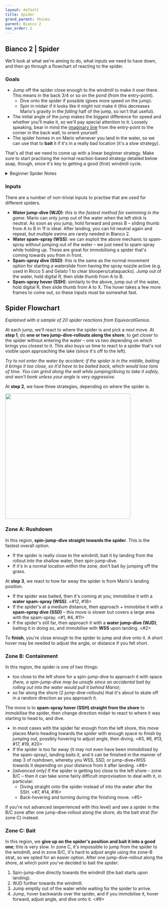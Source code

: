 ```yaml
---
layout: default
title: Spider
grand_parent: Shines
parent: Bianco 2
nav_order: 2
---
```


## Bianco 2 | Spider
We'll look at what we're aiming to do, what inputs we need to have down, and then go through a flowchart of reacting to the spider.

### Goals
* Jump off the spider close enough to the windmill to make it over there. This means in the back 3/4 or so on the pond (from the entry-point).
    * Dive onto the spider if possible (gives more speed on the jump).
    * Spin in midair if it looks like it might not make it (this decreases Mario's gravity in the *falling* half of the jump, so isn't that useful).
* The initial angle of the jump makes the biggest difference for speed and whether you'll make it, so we'll pay special attention to it. Loosely speaking, bear in mind the [imaginary line](https://cdn.discordapp.com/attachments/529145099003887618/817481323349671997/unknown.png) from the entry-point to the corner in the back wall, to orient yourself.
* The spider homes in on Mario whenever you land in the water, so we can use that to **bait** it if it's in a really bad location (it's a slow strategy).

That's all that we need to come up with a linear beginner strategy. Make sure to start practising the normal reaction-based strategy detailed below asap, though, since it's key to getting a good (first) windmill cycle.

<details markdown="block"><summary>Beginner Spider Notes</summary>
Spin-jump-dive off the shore after the waterslide to get close to the back wall, then try to immobilise the spider. You can wait for it to home in, then jump out and hover over it, or if it's in front of you, jump out and spam-spray while in the air. Try to then swim/hover around to get a good angle on it, then jump, hover (possibly backwards) to give yourself the right spacing, release hover and dive onto it.
</details>

### Inputs
There are a number of non-trivial inputs to practise that are used for different spiders.
* **Water jump-dive (WJD)**: *this is the fastest method for swimming in the game*. Mario can only jump out of the water when the left stick is neutral. As soon as you jump, hold forward and press B – sliding thumb from A to B in 1f is ideal. After landing, you can hit neutral again and repeat, but multiple swims are rarely needed in Bianco 2.
* **Water spam-spray (WSS)**: we can exploit the above mechanic to spam-spray without jumping out of the water – we just need to spam-spray while holding up. These are great for immobilising a spider that's coming towards you from in front.
* **Spam-spray dive (SSD)**: this is the same as the normal movement option for starting a waterslide from having the spray nozzle active (e.g. used in Ricco 5 and Gelato 1 to clear bloopers/cataquacks). Jump out of the water, hold digital R, then slide thumb from A to B.
* **Spam-spray hover (SSH)**: similarly to the above, jump out of the water, hold digital R, then slide thumb from A to X. The hover takes a few more frames to come out, so these inputs must be somewhat fast.

## Spider Flowchart
*Explained with a sample of 20 spider reactions from EquivocalGenius.*

At each jump, we'll react to where the spider is and pick a next move. At **step 1**, do **one or two jump-dive-rollouts along the shore**, to get closer to the spider without entering the water – one vs two depending on which brings you closest to it. This also buys us time to react to a spider that's not visible upon approaching the lake (since it's off to the left).

*Try to not enter the water by accident; if the spider is in the middle, baiting it brings it too close, so it'd have to be baited back, which would lose tons of time. You can grind along the wall while jumping/diving to take it safely, and won't bonk unless your angle is very aggressive.*

At **step 2**, we have three strategies, depending on where the spider is.

<img src="https://media.discordapp.net/attachments/529145099003887618/817602782227857438/unknown.png" width="400">

### Zone A: Rushdown
In this region, **spin-jump-dive straight towards the spider**. This is the fastest overall option.
* If the spider is really close to the windmill, bait it by landing from the rollout into the shallow water, then spin-jump-dive.
* If it's in a normal location within the zone, don't bait by jumping off the grass.

At **step 3**, we react to how far away the spider is from Mario's landing position.
* If the spider was baited, then it's coming at you; immobilise it with a **water spam-spray (WSS)**. <#12, #18>
* If the spider's at a medium distance, then approach + immobilse it with a **spam-spray dive (SSD)** – this move is slower but covers a large area with the spam-spray. <#1, #4, #11>
* If the spider's still far, then approach it with a **water jump-dive (WJD)**, baiting it in doing so, and immobilise with **WSS** upon landing. <#2>

To **finish**, you're close enough to the spider to jump and dive onto it. A short hover may be needed to adjust the angle, or distance if you fell short.

### Zone B: Containment
In this region, the spider is one of two things:
* too close to the left shore for a spin-jump-dive to approach it with space *(here, a spin-jump-dive may be unsafe since an accidental bait by rolling out into the water would pull it behind Mario)*;
* so far along the shore (2 jump-dive-rollouts) that it's about to skate off in a random direction as you approach it.

The move is to **spam-spray hover (SSH) straight from the shore** to immobilise the spider, then change direction midair to react to where it was starting to head to, and dive.

* In most cases with the spider far enough from the left shore, this move places Mario heading towards the spider with enough space to finish by jumping out, possibly hovering to adjust angle, then diving. <#3, #6, #13, #17, #19, #20>
* If the spider is too far away (it may not even have been immobilised by the spam-spray), landing baits it, and it can be finished in the manner of step 3 of rushdown, whereby you WSS, SSD, or jump-dive+WSS towards it depending on your distance from it after landing. <#8>
* *[advanced only]* If the spider is getting too close to the left shore – zone B/C – then it can take some fairly difficult improvisation to deal with it, in particular:
    * Diving straight onto the spider instead of into the water after the SSH. <#7, #14, #16>
    * Back-hovering and turning during the finishing move. <#5>

If you're not advanced (experienced with this level) and see a spider in the B/C zone after one jump-dive-rollout along the shore, do the bait strat (for zone C) instead.

### Zone C: Bait
In this region, we **give up on the spider's position and bait it into a good one**; this is very slow. In zone C, it's impossible to jump from the spider to the windmill, and in zone B/C, it's hard to adjust angle using the zone-B strat, so we opted for an easier option. After one jump-dive-rollout along the shore, at which point you've decided to bait the spider:
1. Spin-jump-dive directly towards the windmill (the bait starts upon landing).
2. WJD further towards the windmill.
3. Jump emptily out of the water while waiting for the spider to arrive.
4. Jump, hover backwards over the spider, and if you immobilise it, hover forward, adjust angle, and dive onto it.
<#9>

